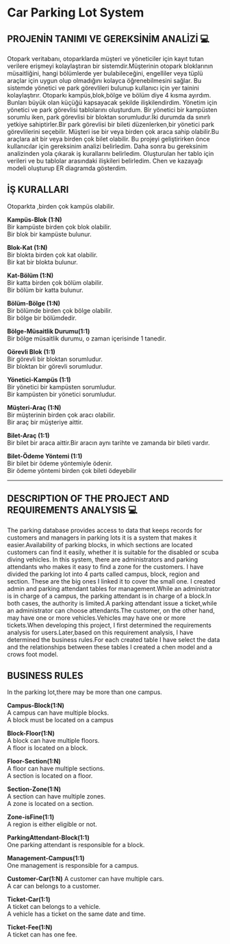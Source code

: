 # Car Parking Lot System 

## PROJENİN TANIMI VE GEREKSİNİM ANALİZİ :computer:
Otopark veritabanı, otoparklarda müşteri ve yöneticiler için kayıt tutan verilere erişmeyi
kolaylaştıran bir sistemdir.Müşterinin otopark bloklarının müsaitliğini, hangi bölümlerde yer 
bulabileceğini, engelliler veya tüplü araçlar için uygun olup olmadığını kolayca 
öğrenebilmesini sağlar. Bu sistemde yönetici ve park görevlileri bulunup kullanıcı için yer 
tainini kolaylaştırır. Otoparkı kampüs,blok,bölge ve bölüm diye 4 kısma ayırdım. Bunları büyük olan 
küçüğü kapsayacak şekilde ilişkilendirdim. Yönetim için yönetici ve park görevlisi tablolarını 
oluşturdum. Bir yönetici bir kampüsten sorumlu iken, park görevlisi bir bloktan sorumludur.İki 
durumda da sınırlı yetkiye sahiptirler.Bir park görevlisi bir bileti düzenlerken,bir yönetici park 
görevlilerini seçebilir.
Müşteri ise bir veya birden çok araca sahip olabilir.Bu araçlara ait bir 
veya birden çok bilet olabilir.
Bu projeyi geliştirirken önce kullanıcılar için gereksinim analizi belirledim. Daha sonra 
bu gereksinim analizinden yola çıkarak iş kurallarını belirledim. Oluşturulan her tablo için 
verileri ve bu tablolar arasındaki ilişkileri belirledim. Chen ve kazayağı modeli oluşturup ER 
diagramda gösterdim.

## İŞ KURALLARI
Otoparkta ,birden çok kampüs olabilir.     

**Kampüs-Blok (1:N)**     
Bir kampüste birden çok blok olabilir.      
Bir blok bir kampüste bulunur.      

**Blok-Kat (1:N)**      
Bir blokta birden çok kat olabilir.    
Bir kat bir blokta bulunur.     

**Kat-Bölüm (1:N)**      
Bir katta birden çok bölüm olabilir.    
Bir bölüm bir katta bulunur.      

**Bölüm-Bölge (1:N)**     
Bir bölümde birden çok bölge olabilir.      
Bir bölge bir bölümdedir.     

**Bölge-Müsaitlik Durumu(1:1)**     
Bir bölge müsaitlik durumu, o zaman içerisinde 1 tanedir.   

**Görevli Blok (1:1)**    
Bir görevli bir bloktan sorumludur.   
Bir bloktan bir görevli sorumludur.     

**Yönetici-Kampüs (1:1)**     
Bir yönetici bir kampüsten sorumludur.    
Bir kampüsten bir yönetici sorumludur.    

**Müşteri-Araç (1:N)**    
Bir müşterinin birden çok aracı olabilir.   
Bir araç bir müşteriye aittir.    

**Bilet-Araç (1:1)**    
Bir bilet bir araca aittir.Bir aracın aynı tarihte ve zamanda bir bileti vardır.      

**Bilet-Ödeme Yöntemi (1:1)**   
Bir bilet bir ödeme yöntemiyle ödenir.    
Bir ödeme yöntemi birden çok bileti ödeyebilir  

<hr>

## DESCRIPTION OF THE PROJECT AND REQUIREMENTS ANALYSIS :computer:
The parking database provides access to data that keeps records for customers and managers in parking lots
it is a system that makes it easier.Availability of parking blocks, in which sections are located customers can find it easily, whether it is suitable for the disabled or scuba diving vehicles. In this system, there are administrators and parking attendants who makes it easy to find a zone for the customers.
I have divided the parking lot into 4 parts called campus, block, region and section. These are the big ones I linked it to cover the small one. I created admin and parking attendant tables for management.While an administrator is in charge of a campus, the parking attendant is in charge of a block.In both cases, the authority is limited.A parking attendant issue a ticket,while an administrator can choose attendants.The customer, on the other hand, may have one or more vehicles.Vehicles may have one or more tickets.When developing this project, I first determined the requirements analysis for users.Later,based on this requirement analysis, I have determined the business rules.For each created table I have select the data and the relationships between these tables I created a chen model and a crows foot model.

## BUSINESS RULES 
In the parking lot,there may be more than one campus.   

**Campus-Block(1:N)**   
A campus can have multiple blocks.    
A block must be located on a campus   

**Block-Floor(1:N)**    
A block can have multiple floors.   
A floor is located on a block.   

**Floor-Section(1:N)**    
A floor can have multiple sections.     
A section is located on a floor.    

**Section-Zone(1:N)**   
A section can have multiple zones.     
A zone is located on a section.   

**Zone-isFine(1:1)**    
A region is either eligible or not.     

**ParkingAttendant-Block(1:1)**   
One parking attendant is responsible for a block.   

**Management-Campus(1:1)**    
One management is responsible for a campus.   

**Customer-Car(1:N)** 
A customer can have multiple cars.  
A car can belongs to a customer.    

**Ticket-Car(1:1)**   
A ticket can belongs to a vehicle.    
A vehicle has a ticket on the same date and time.   

**Ticket-Fee(1:N)**   
A ticket can has one fee. 
